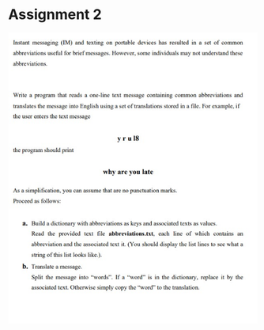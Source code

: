 # Assignment 2
![Question](https://github.com/MePerplexeus/AI-Practice-Assignments/blob/master/2020_12_5_Assignment/Assignment_2_Solution/Assignment%20Question_2.jpeg?raw=true)
